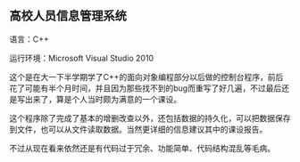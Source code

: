 ## 高校人员信息管理系统

语言：C++

运行环境：Microsoft Visual Studio 2010

这个是在大一下半学期学了C++的面向对象编程部分以后做的控制台程序，前后花了可能有半个月时间，并且因为那些找不到的bug而重写了好几遍，不过最后还是写出来了，算是个人当时颇为满意的一个课设。

这个程序除了完成了基本的增删改查以外，还包括数据的持久化，可以把数据保存到文件，也可以从文件读取数据。当然更详细的信息建议其中的课设报告。

不过从现在看来依然还是有代码过于冗余、功能简单、代码结构混乱等毛病。

